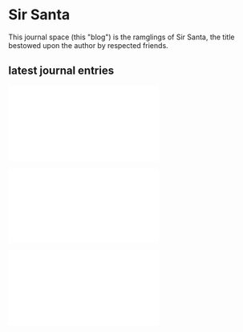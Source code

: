 # Sir Santa

This journal space (this "blog") is the ramglings of
Sir Santa, the title bestowed upon the author by respected friends.

## latest journal entries

![20240223 You have received a secure message from ...](2024/20240223-you-have-received.md)

<!-- ![20231228 The Truth about EVs](2023/20231228-truth-about-evs.md) -->

![20231116 Single-Minded Brilliance](2023/20231116-single-minded-brilliance.md)

![20210201 Brewing with Chicory](2021/20210201-brewing-with-chicory.md)

<!-- ![20210713 edrive](2021/20210713-edrive.md) -->


